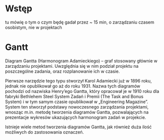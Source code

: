 

# Wstęp
tu mówię o tym o czym będę gadał przez ~ 15 min, o zarządzaniu czasem osobistym, nie w projektach


# Gantt
Diagram Gantta (Harmonogram Adamieckiego) – graf stosowany głównie w zarządzaniu projektami. Uwzględnia się w nim podział projektu na poszczególne zadania, oraz rozplanowanie ich w czasie.

Pierwsze narzędzie tego typu stworzył Karol Adamiecki już w 1896 roku, jednak nie opublikował go aż do roku 1931. Nazwa tych diagramów pochodzi od nazwiska Henry’ego Gantta, który opracował je w 1910 roku dla fabryki Bethlehem Steel System Zadań i Premii (The Task and Bonus System) i w tym samym czasie opublikował w „Engineering Magazine”. System ten stworzył podstawy nowoczesnego zarządzania projektami, wnosząc m.in. metodę tworzenia diagramów Gantta, pozwalających na prezentacje wykresów ukazujących harmonogram zadań w projekcie.

Istnieje wiele metod tworzenia diagramów Gantta, jak również duża ilość możliwych do zastosowania oznaczeń.


